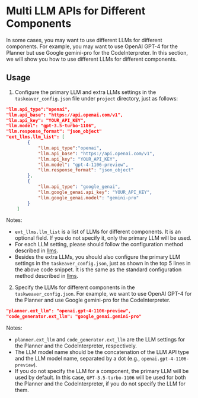 # Multi LLM APIs for Different Components

In some cases, you may want to use different LLMs for different components. 
For example, you may want to use OpenAI GPT-4 for the Planner but use Google gemini-pro for the CodeInterpreter.
In this section, we will show you how to use different LLMs for different components.

## Usage

1. Configure the primary LLM and extra LLMs settings in the `taskeaver_config.json` file under `project` directory, just as follows:
```json
"llm.api_type":"openai",
"llm.api_base": "https://api.openai.com/v1",
"llm.api_key": "YOUR_API_KEY",
"llm.model": "gpt-3.5-turbo-1106",
"llm.response_format": "json_object"
"ext_llms.llm_list": [
        {
            "llm.api_type":"openai",
            "llm.api_base": "https://api.openai.com/v1",
            "llm.api_key": "YOUR_API_KEY",
            "llm.model": "gpt-4-1106-preview",
            "llm.response_format": "json_object"
        },
        {
            "llm.api_type": "google_genai",
            "llm.google_genai.api_key": "YOUR_API_KEY",
            "llm.google_genai.model": "gemini-pro"
        }
    ]
```
Notes:
- `ext_llms.llm_list` is a list of LLMs for different components. It is an optional field. If you do not specify it, only the primary LLM will be used.
- For each LLM setting, please should follow the configuration method described in [llms](./index.md).
- Besides the extra LLMs, you should also configure the primary LLM settings in the `taskeaver_config.json`, just as shown in the top 5 lines in the above code snippet.
It is the same as the standard configuration method described in [llms](./index.md).

2. Specify the LLMs for different components in the `taskweaver_config.json`.
For example, we want to use OpenAI GPT-4 for the Planner and use Google gemini-pro for the CodeInterpreter.
```json
"planner.ext_llm": "openai.gpt-4-1106-preview",
"code_generator.ext_llm": "google_genai.gemini-pro"
```
Notes:
- `planner.ext_llm` and `code_generator.ext_llm` are the LLM settings for the Planner and the CodeInterpreter, respectively.
- The LLM model name should be the concatenation of the LLM API type and the LLM model name, separated by a dot (e.g., `openai.gpt-4-1106-preview`).
- If you do not specify the LLM for a component, the primary LLM will be used by default.
In this case, `GPT-3.5-turbo-1106` will be used for both the Planner and the CodeInterpreter, if you do not specify the LLM for them.


